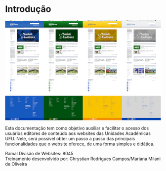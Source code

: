 # Introdução

![Banner](../imgs/banner.png)

Esta documentação tem como objetivo auxiliar e facilitar o acesso dos usuários editores de conteúdo aos websites das Unidades Acadêmicas UFU. 
Nele, será possível obter um passo a passo das principais funcionalidades que o website oferece, de uma forma simples e didática.

Ramal Divisão de Websites: 8045
<br/>
Treinamento desenvolvido por: Chrystian Rodrigues Campos/Mariana Milani de Oliveira
